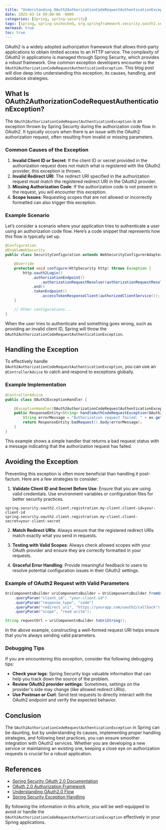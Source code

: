```yaml
---
title: "Understanding OAuth2AuthorizationCodeRequestAuthenticationException in Spring"
date: 2025-03-14 09:00:00 -0000
categories: [Spring, spring-security]
tags: [spring, spring-unchecked, org.springframework.security.oauth2.server.authorization.authentication]
mermaid: true
toc: true
---
```



OAuth2 is a widely adopted authorization framework that allows third-party applications to obtain limited access to an HTTP service. The complexity of OAuth2 in applications is managed through Spring Security, which provides a robust framework. One common exception developers encounter is the `OAuth2AuthorizationCodeRequestAuthenticationException`. This blog post will dive deep into understanding this exception, its causes, handling, and avoidance strategies.

## What Is OAuth2AuthorizationCodeRequestAuthenticationException?

The `OAuth2AuthorizationCodeRequestAuthenticationException` is an exception thrown by Spring Security during the authorization code flow in OAuth2. It typically occurs when there is an issue with the OAuth2 authorization request, often resulting from invalid or missing parameters.

### Common Causes of the Exception

1. **Invalid Client ID or Secret**: If the client ID or secret provided in the authorization request does not match what is registered with the OAuth2 provider, this exception is thrown.
2. **Invalid Redirect URI**: The redirect URI specified in the authorization request must match the registered redirect URI in the OAuth2 provider.
3. **Missing Authorization Code**: If the authorization code is not present in the request, you will encounter this exception.
4. **Scope Issues**: Requesting scopes that are not allowed or incorrectly formatted can also trigger this exception.

### Example Scenario

Let’s consider a scenario where your application tries to authenticate a user using an authorization code flow. Here’s a code snippet that represents how this flow is typically set up.

```java
@Configuration
@EnableWebSecurity
public class SecurityConfiguration extends WebSecurityConfigurerAdapter {

    @Override
    protected void configure(HttpSecurity http) throws Exception {
        http.oauth2Login()
            .authorizationEndpoint()
                .authorizationRequestResolver(authorizationRequestResolver())
            .and()
            .tokenEndpoint()
                .accessTokenResponseClient(authorizedClientService());
    }

    // Other configurations...
}
```

When the user tries to authenticate and something goes wrong, such as providing an invalid client ID, Spring will throw the `OAuth2AuthorizationCodeRequestAuthenticationException`.

## Handling the Exception

To effectively handle `OAuth2AuthorizationCodeRequestAuthenticationException`, you can use an `@ControllerAdvice` to catch and respond to exceptions globally.

### Example Implementation

```java
@ControllerAdvice
public class OAuth2ExceptionHandler {

    @ExceptionHandler(OAuth2AuthorizationCodeRequestAuthenticationException.class)
    public ResponseEntity<String> handleAuthCodeRequestException(OAuth2AuthorizationCodeRequestAuthenticationException ex) {
        String errorMessage = "Authorization request failed: " + ex.getMessage();
        return ResponseEntity.badRequest().body(errorMessage);
    }
}
```

This example shows a simple handler that returns a bad request status with a message indicating that the authorization request has failed.

## Avoiding the Exception

Preventing this exception is often more beneficial than handling it post-factum. Here are a few strategies to consider:

1. **Validate Client ID and Secret Before Use**: Ensure that you are using valid credentials. Use environment variables or configuration files for better security practices.

```properties
spring.security.oauth2.client.registration.my-client.client-id=your-client-id
spring.security.oauth2.client.registration.my-client.client-secret=your-client-secret
```

2. **Match Redirect URIs**: Always ensure that the registered redirect URIs match exactly what you send in requests.

3. **Testing with Valid Scopes**: Always check allowed scopes with your OAuth provider and ensure they are correctly formatted in your requests.

4. **Graceful Error Handling**: Provide meaningful feedback to users to resolve potential configuration issues in their OAuth2 settings.

### Example of OAuth2 Request with Valid Parameters 

```java
UriComponentsBuilder uriComponentsBuilder = UriComponentsBuilder.fromUriString("https://oauth2provider.com/oauth2/auth")
    .queryParam("client_id", "your-client-id")
    .queryParam("response_type", "code")
    .queryParam("redirect_uri", "https://yourapp.com/oauth2/callback")
    .queryParam("scope", "read write");

String requestUrl = uriComponentsBuilder.toUriString();
```

In the above example, constructing a well-formed request URI helps ensure that you’re always sending valid parameters.

### Debugging Tips

If you are encountering this exception, consider the following debugging tips:

- **Check your logs**: Spring Security logs valuable information that can help you track down the source of the problem.
- **Review OAuth2 provider settings**: Sometimes, settings on the provider's side may change (like allowed redirect URIs).
- **Use Postman or Curl**: Send test requests to directly interact with the OAuth2 endpoint and verify the expected behavior.

## Conclusion

The `OAuth2AuthorizationCodeRequestAuthenticationException` in Spring can be daunting, but by understanding its causes, implementing proper handling strategies, and following best practices, you can ensure smoother integration with OAuth2 services. Whether you are developing a new service or maintaining an existing one, keeping a close eye on authorization requests is crucial for a robust application.

## References

- [Spring Security OAuth 2.0 Documentation](https://docs.spring.io/spring-security/site/docs/current/reference/html5/)
- [OAuth 2.0 Authorization Framework](https://oauth.net/2/)
- [Understanding OAuth2.0 Flow](https://auth0.com/docs/flows)
- [Spring Security Exception Handling](https://docs.spring.io/spring-security/site/docs/current/reference/html5/#servlet-exceptions)

By following the information in this article, you will be well-equipped to avoid or handle the `OAuth2AuthorizationCodeRequestAuthenticationException` effectively in your Spring applications.